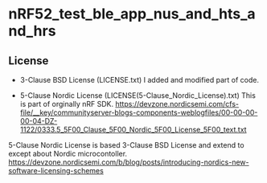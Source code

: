 # nRF52_test_ble_app_nus_and_hts_and_hrs

## License
- 3-Clause BSD License (LICENSE.txt)
I added and modified part of code.

- 5-Clause Nordic License (LICENSE(5-Clause_Nordic_License).txt)
This is part of orginally nRF SDK.
https://devzone.nordicsemi.com/cfs-file/__key/communityserver-blogs-components-weblogfiles/00-00-00-00-04-DZ-1122/0333.5_5F00_Clause_5F00_Nordic_5F00_License_5F00_text.txt

5-Clause Nordic License is based 3-Clause BSD License and extend to except about Nordic microcontoller.
https://devzone.nordicsemi.com/b/blog/posts/introducing-nordics-new-software-licensing-schemes